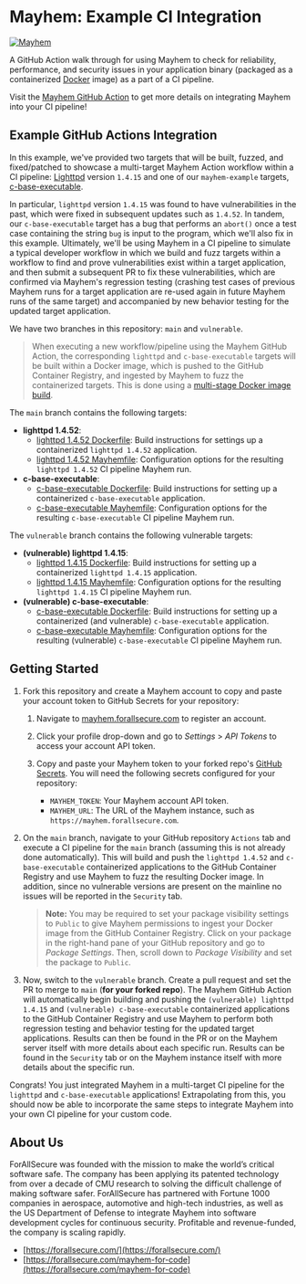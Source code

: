 # Mayhem: Example CI Integration

[![Mayhem](https://drive.google.com/uc?export=view&id=1JXEbfCDMMwwnDaOgs5-XlPWQwZR93fv4)](http://mayhem.forallsecure.com/)

A GitHub Action walk through for using Mayhem  to check for reliability, performance, and security issues in your application binary (packaged as a containerized [Docker](https://docs.docker.com/get-started/overview/) image) as a part of a CI pipeline.

Visit the [Mayhem GitHub Action](https://github.com/ForAllSecure/mcode-action/) to get more details on integrating Mayhem into your CI pipeline!

## Example GitHub Actions Integration

In this example, we've provided two targets that will be built, fuzzed, and fixed/patched to showcase a multi-target Mayhem  Action workflow within a CI pipeline: [Lighttpd](https://www.lighttpd.net/) version `1.4.15` and one of our `mayhem-example` targets, [c-base-executable](https://github.com/ForAllSecure/mayhem-examples/tree/main/c/base-executable/c-base-executable).

In particular, `lighttpd` version `1.4.15` was found to have vulnerabilities in the past, which were fixed in subsequent updates such as `1.4.52`. In tandem, our `c-base-executable` target has a bug that performs an `abort()` once a test case containing the string `bug` is input to the program, which we'll also fix in this example. Ultimately, we'll be using Mayhem in a CI pipeline to simulate a typical developer workflow in which we build and fuzz targets within a workflow to find and prove vulnerabilities exist within a target application, and then submit a subsequent PR to fix these vulnerabilities, which are confirmed via Mayhem's regression testing (crashing test cases of previous Mayhem runs for a target application are re-used again in future Mayhem runs of the same target) and accompanied by new behavior testing for the updated target application.

We have two branches in this repository: `main` and `vulnerable`.

> When executing a new workflow/pipeline using the Mayhem GitHub Action, the corresponding `lighttpd` and `c-base-executable` targets will be built within a Docker image, which is pushed to the GitHub Container Registry, and ingested by Mayhem to fuzz the containerized targets. This is done using a [multi-stage Docker image build](https://docs.docker.com/build/building/multi-stage/).

The `main` branch contains the following targets:

* **lighttpd 1.4.52**:
    * [lighttpd 1.4.52 Dockerfile](https://github.com/ForAllSecure/mayhem-action-examples/blob/main/mayhem/Dockerfile): Build instructions for settings up a containerized `lighttpd 1.4.52` application.
    * [lighttpd 1.4.52 Mayhemfile](https://github.com/ForAllSecure/mayhem-action-examples/blob/main/mayhem/lighttpd.mayhemfile): Configuration options for the resulting `lighttpd 1.4.52` CI pipeline Mayhem run.
* **c-base-executable**:
    * [c-base-executable Dockerfile](https://github.com/ForAllSecure/mayhem-action-examples/blob/main/mayhem/Dockerfile): Build instructions for setting up a containerized `c-base-executable` application.
    * [c-base-executable Mayhemfile](https://github.com/ForAllSecure/mayhem-action-examples/blob/main/mayhem/mayhemit.mayhemfile): Configuration options for the resulting `c-base-executable` CI pipeline Mayhem run.

The `vulnerable` branch contains the following vulnerable targets:

* **(vulnerable) lighttpd 1.4.15**:
    * [lighttpd 1.4.15 Dockerfile](https://github.com/ForAllSecure/mayhem-action-examples/blob/vulnerable/mayhem/Dockerfile): Build instructions for setting up a containerized `lighttpd 1.4.15` application.
    * [lighttpd 1.4.15 Mayhemfile](https://github.com/ForAllSecure/mayhem-action-examples/blob/vulnerable/mayhem/lighttpd.mayhemfile): Configuration options for the resulting `lighttpd 1.4.15` CI pipeline Mayhem run.
* **(vulnerable) c-base-executable**:
    * [c-base-executable Dockerfile](https://github.com/ForAllSecure/mayhem-action-examples/blob/vulnerable/mayhem/Dockerfile): Build instructions for setting up a containerized (and vulnerable) `c-base-executable` application.
    * [c-base-executable Mayhemfile](https://github.com/ForAllSecure/mayhem-action-examples/blob/vulnerable/mayhem/mayhemit.mayhemfile): Configuration options for the resulting (vulnerable) `c-base-executable` CI pipeline Mayhem run.

## Getting Started

1. Fork this repository and create a Mayhem account to copy and paste your account token to GitHub Secrets for your repository:

    1. Navigate to [mayhem.forallsecure.com](https://mayhem.forallsecure.com/) to register an account.

    2. Click your profile drop-down and go to *Settings* > *API Tokens* to access your account API token.

    3. Copy and paste your Mayhem token to your forked repo's [GitHub Secrets](https://docs.github.com/en/actions/security-guides/encrypted-secrets#creating-encrypted-secrets-for-an-organization). You will need the following secrets configured for your repository:

        * `MAYHEM_TOKEN`: Your Mayhem account API token.
        * `MAYHEM_URL`: The URL of the Mayhem instance, such as `https://mayhem.forallsecure.com`.

2. On the `main` branch, navigate to your GitHub repository `Actions` tab and execute a CI pipeline for the `main` branch (assuming this is not already done automatically). This will build and push the `lighttpd 1.4.52` and `c-base-executable` containerized applications to the GitHub Container Registry and use Mayhem to fuzz the resulting Docker image. In addition, since no vulnerable versions are present on the mainline no issues will be reported in the `Security` tab.

    > **Note:** You may be required to set your package visibility settings to `Public` to give Mayhem permissions to ingest your Docker image from the GitHub Container Registry. Click on your package in the right-hand pane of your GitHub repository and go to *Package Settings*. Then, scroll down to *Package Visibility* and set the package to `Public`.

3. Now, switch to the `vulnerable` branch. Create a pull request and set the PR to merge to `main` (**for your forked repo**). The Mayhem  GitHub Action will automatically begin building and pushing the `(vulnerable) lighttpd 1.4.15` and `(vulnerable) c-base-executable` containerized applications to the GitHub Container Registry and use Mayhem to perform both regression testing and behavior testing for the updated target applications. Results can then be found in the PR or on the Mayhem server itself with more details about each specific run. Results can be found in the `Security` tab or on the Mayhem instance itself with more details about the specific run.

Congrats! You just integrated Mayhem in a multi-target CI pipeline for the `lighttpd` and `c-base-executable` applications! Extrapolating from this, you should now be able to incorporate the same steps to integrate Mayhem into your own CI pipeline for your custom code.

## About Us

ForAllSecure was founded with the mission to make the world’s critical software safe. The company has been applying its patented technology from over a decade of CMU research to solving the difficult challenge of making software safer. ForAllSecure has partnered with Fortune 1000 companies in aerospace, automotive and high-tech industries, as well as the US Department of Defense to integrate Mayhem into software development cycles for continuous security. Profitable and revenue-funded, the company is scaling rapidly.

* [https://forallsecure.com/](https://forallsecure.com/)
* [https://forallsecure.com/mayhem-for-code](https://forallsecure.com/mayhem-for-code)
